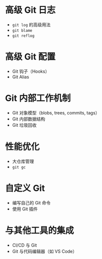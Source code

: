 # 高级 Git 日志

- `git log` 的高级用法
- `git blame`
- `git reflog`

# 高级 Git 配置

- Git 钩子（Hooks）
- Git Alias

# Git 内部工作机制

- Git 对象模型（blobs, trees, commits, tags）
- Git 内部数据结构
- Git 垃圾回收

# 性能优化

- 大仓库管理
- `git gc`

# 自定义 Git

- 编写自己的 Git 命令
- 使用 Git 插件

# 与其他工具的集成

- CI/CD 与 Git
- Git 与代码编辑器（如 VS Code）
